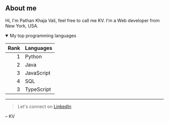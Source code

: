 ## About me

<!-- TO DO: add more details about me later -->

Hi, I'm Pathan Khaja Vali, feel free to call me KV. I'm a Web developer from New York, USA.

<details open>
<summary>My top programming languages</summary>

| Rank |   Languages   |
|-----:|---------------|
|     1|      Python   |
|     2|      Java     |
|     3|  JavaScript   |
|     4|      SQL      |
|     3|  TypeScript   |
</details>

---
> Let's connect on [LinkedIn](https://www.linkedin.com/in/khaja-valli-pathan/)

– KV
